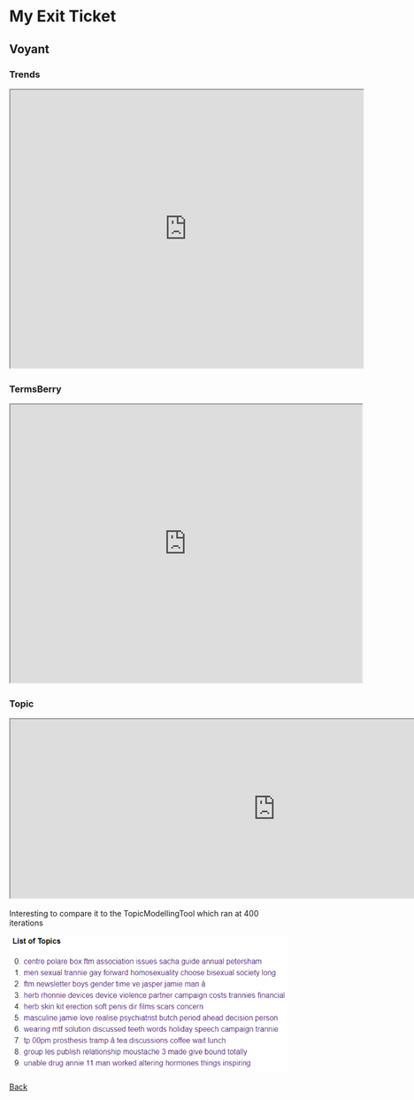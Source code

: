 # My Exit Ticket

## Voyant

### Trends
<iframe style='width: 638px; height: 502px;' src='https://voyant-tools.org/tool/Trends/?query=ftm&query=newsletter&query=boys&query=new&query=gender&corpus=16ca32d63ed3573f7317c370e4c9d5bd'></iframe>



### TermsBerry
<iframe style='width: 636px; height: 502px;' src='https://voyant-tools.org/tool/TermsBerry/?stopList=keywords-bcc95d829f38decf41473bc784947d95&context=10&numInitialTerms=25&corpus=16ca32d63ed3573f7317c370e4c9d5bd'></iframe>



### Topic
<iframe style='width: 958px; height: 323px;' src='https://voyant-tools.org/tool/Topics/?stopList=keywords-bcc95d829f38decf41473bc784947d95&numTopics=10&corpus=16ca32d63ed3573f7317c370e4c9d5bd'></iframe>

Interesting to compare it to the TopicModellingTool which ran at 400 iterations

![](BWBB-TMT.png)


[Back](index.md)

